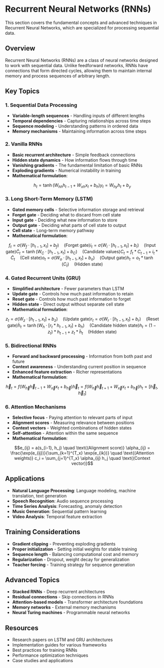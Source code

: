 # Recurrent Neural Networks (RNNs)

This section covers the fundamental concepts and advanced techniques in Recurrent Neural Networks, which are specialized for processing sequential data.

## Overview

Recurrent Neural Networks (RNNs) are a class of neural networks designed to work with sequential data. Unlike feedforward networks, RNNs have connections that form directed cycles, allowing them to maintain internal memory and process sequences of arbitrary length.

## Key Topics

### 1. Sequential Data Processing
- **Variable-length sequences** - Handling inputs of different lengths
- **Temporal dependencies** - Capturing relationships across time steps
- **Sequence modeling** - Understanding patterns in ordered data
- **Memory mechanisms** - Maintaining information across time steps

### 2. Vanilla RNNs
- **Basic recurrent architecture** - Simple feedback connections
- **Hidden state dynamics** - How information flows through time
- **Vanishing gradients** - The fundamental limitation of basic RNNs
- **Exploding gradients** - Numerical instability in training
- **Mathematical formulation**:

```math
h_t = \tanh(W_{hh} h_{t-1} + W_{xh} x_t + b_h)
y_t = W_{hy} h_t + b_y
```

### 3. Long Short-Term Memory (LSTM)
- **Gated memory cells** - Selective information storage and retrieval
- **Forget gate** - Deciding what to discard from cell state
- **Input gate** - Deciding what new information to store
- **Output gate** - Deciding what parts of cell state to output
- **Cell state** - Long-term memory pathway
- **Mathematical formulation**:

```math
f_t = \sigma(W_f \cdot [h_{t-1}, x_t] + b_f) \quad \text{(Forget gate)}
i_t = \sigma(W_i \cdot [h_{t-1}, x_t] + b_i) \quad \text{(Input gate)}
\tilde{C}_t = \tanh(W_C \cdot [h_{t-1}, x_t] + b_C) \quad \text{(Candidate values)}
C_t = f_t * C_{t-1} + i_t * \tilde{C}_t \quad \text{(Cell state)}
o_t = \sigma(W_o \cdot [h_{t-1}, x_t] + b_o) \quad \text{(Output gate)}
h_t = o_t * \tanh(C_t) \quad \text{(Hidden state)}
```

### 4. Gated Recurrent Units (GRU)
- **Simplified architecture** - Fewer parameters than LSTM
- **Update gate** - Controls how much past information to retain
- **Reset gate** - Controls how much past information to forget
- **Hidden state** - Direct output without separate cell state
- **Mathematical formulation**:

```math
z_t = \sigma(W_z \cdot [h_{t-1}, x_t] + b_z) \quad \text{(Update gate)}
r_t = \sigma(W_r \cdot [h_{t-1}, x_t] + b_r) \quad \text{(Reset gate)}
\tilde{h}_t = \tanh(W_h \cdot [r_t * h_{t-1}, x_t] + b_h) \quad \text{(Candidate hidden state)}
h_t = (1 - z_t) * h_{t-1} + z_t * \tilde{h}_t \quad \text{(Hidden state)}
```

### 5. Bidirectional RNNs
- **Forward and backward processing** - Information from both past and future
- **Context awareness** - Understanding current position in sequence
- **Enhanced feature extraction** - Richer representations
- **Mathematical formulation**:

```math
\overrightarrow{h}_t = f(W_{\overrightarrow{h}} \overrightarrow{h}_{t-1} + W_{\overrightarrow{x}} x_t + b_{\overrightarrow{h}})
\overleftarrow{h}_t = f(W_{\overleftarrow{h}} \overleftarrow{h}_{t+1} + W_{\overleftarrow{x}} x_t + b_{\overleftarrow{h}})
h_t = [\overrightarrow{h}_t, \overleftarrow{h}_t]
```

### 6. Attention Mechanisms
- **Selective focus** - Paying attention to relevant parts of input
- **Alignment scores** - Measuring relevance between positions
- **Context vectors** - Weighted combinations of hidden states
- **Self-attention** - Attention within the same sequence
- **Mathematical formulation**:

```math
e_{ij} = a(s_{i-1}, h_j) \quad \text{(Alignment score)}
\alpha_{ij} = \frac{\exp(e_{ij})}{\sum_{k=1}^{T_x} \exp(e_{ik})} \quad \text{(Attention weights)}
c_i = \sum_{j=1}^{T_x} \alpha_{ij} h_j \quad \text{(Context vector)}
```

## Applications

- **Natural Language Processing**: Language modeling, machine translation, text generation
- **Speech Recognition**: Audio sequence processing
- **Time Series Analysis**: Forecasting, anomaly detection
- **Music Generation**: Sequential pattern learning
- **Video Analysis**: Temporal feature extraction

## Training Considerations

- **Gradient clipping** - Preventing exploding gradients
- **Proper initialization** - Setting initial weights for stable training
- **Sequence length** - Balancing computational cost and memory
- **Regularization** - Dropout, weight decay for generalization
- **Teacher forcing** - Training strategy for sequence generation

## Advanced Topics

- **Stacked RNNs** - Deep recurrent architectures
- **Residual connections** - Skip connections in RNNs
- **Attention-based models** - Transformer architecture foundations
- **Memory networks** - External memory mechanisms
- **Neural Turing machines** - Programmable neural networks

## Resources

- Research papers on LSTM and GRU architectures
- Implementation guides for various frameworks
- Best practices for training RNNs
- Performance optimization techniques
- Case studies and applications 